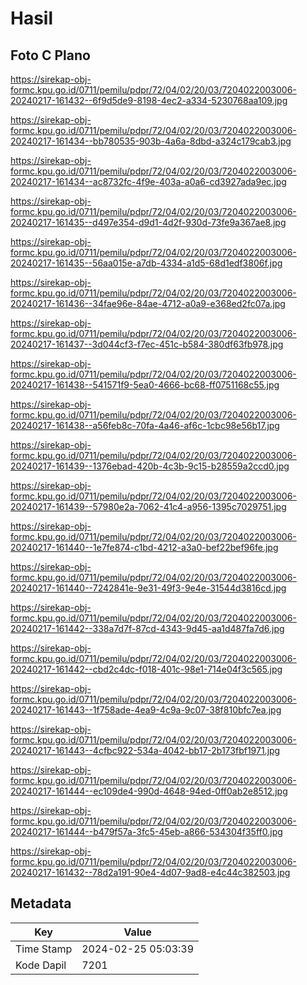 # Hasil

## Foto C Plano

https://sirekap-obj-formc.kpu.go.id/0711/pemilu/pdpr/72/04/02/20/03/7204022003006-20240217-161432--6f9d5de9-8198-4ec2-a334-5230768aa109.jpg

https://sirekap-obj-formc.kpu.go.id/0711/pemilu/pdpr/72/04/02/20/03/7204022003006-20240217-161434--bb780535-903b-4a6a-8dbd-a324c179cab3.jpg

https://sirekap-obj-formc.kpu.go.id/0711/pemilu/pdpr/72/04/02/20/03/7204022003006-20240217-161434--ac8732fc-4f9e-403a-a0a6-cd3927ada9ec.jpg

https://sirekap-obj-formc.kpu.go.id/0711/pemilu/pdpr/72/04/02/20/03/7204022003006-20240217-161435--d497e354-d9d1-4d2f-930d-73fe9a367ae8.jpg

https://sirekap-obj-formc.kpu.go.id/0711/pemilu/pdpr/72/04/02/20/03/7204022003006-20240217-161435--56aa015e-a7db-4334-a1d5-68d1edf3806f.jpg

https://sirekap-obj-formc.kpu.go.id/0711/pemilu/pdpr/72/04/02/20/03/7204022003006-20240217-161436--34fae96e-84ae-4712-a0a9-e368ed2fc07a.jpg

https://sirekap-obj-formc.kpu.go.id/0711/pemilu/pdpr/72/04/02/20/03/7204022003006-20240217-161437--3d044cf3-f7ec-451c-b584-380df63fb978.jpg

https://sirekap-obj-formc.kpu.go.id/0711/pemilu/pdpr/72/04/02/20/03/7204022003006-20240217-161438--541571f9-5ea0-4666-bc68-ff0751168c55.jpg

https://sirekap-obj-formc.kpu.go.id/0711/pemilu/pdpr/72/04/02/20/03/7204022003006-20240217-161438--a56feb8c-70fa-4a46-af6c-1cbc98e56b17.jpg

https://sirekap-obj-formc.kpu.go.id/0711/pemilu/pdpr/72/04/02/20/03/7204022003006-20240217-161439--1376ebad-420b-4c3b-9c15-b28559a2ccd0.jpg

https://sirekap-obj-formc.kpu.go.id/0711/pemilu/pdpr/72/04/02/20/03/7204022003006-20240217-161439--57980e2a-7062-41c4-a956-1395c7029751.jpg

https://sirekap-obj-formc.kpu.go.id/0711/pemilu/pdpr/72/04/02/20/03/7204022003006-20240217-161440--1e7fe874-c1bd-4212-a3a0-bef22bef96fe.jpg

https://sirekap-obj-formc.kpu.go.id/0711/pemilu/pdpr/72/04/02/20/03/7204022003006-20240217-161440--7242841e-9e31-49f3-9e4e-31544d3816cd.jpg

https://sirekap-obj-formc.kpu.go.id/0711/pemilu/pdpr/72/04/02/20/03/7204022003006-20240217-161442--338a7d7f-87cd-4343-9d45-aa1d487fa7d6.jpg

https://sirekap-obj-formc.kpu.go.id/0711/pemilu/pdpr/72/04/02/20/03/7204022003006-20240217-161442--cbd2c4dc-f018-401c-98e1-714e04f3c565.jpg

https://sirekap-obj-formc.kpu.go.id/0711/pemilu/pdpr/72/04/02/20/03/7204022003006-20240217-161443--1f758ade-4ea9-4c9a-9c07-38f810bfc7ea.jpg

https://sirekap-obj-formc.kpu.go.id/0711/pemilu/pdpr/72/04/02/20/03/7204022003006-20240217-161443--4cfbc922-534a-4042-bb17-2b173fbf1971.jpg

https://sirekap-obj-formc.kpu.go.id/0711/pemilu/pdpr/72/04/02/20/03/7204022003006-20240217-161444--ec109de4-990d-4648-94ed-0ff0ab2e8512.jpg

https://sirekap-obj-formc.kpu.go.id/0711/pemilu/pdpr/72/04/02/20/03/7204022003006-20240217-161444--b479f57a-3fc5-45eb-a866-534304f35ff0.jpg

https://sirekap-obj-formc.kpu.go.id/0711/pemilu/pdpr/72/04/02/20/03/7204022003006-20240217-161432--78d2a191-90e4-4d07-9ad8-e4c44c382503.jpg


## Metadata

| Key        | Value               |
| ---------- | ------------------- |
| Time Stamp | 2024-02-25 05:03:39 |
| Kode Dapil | 7201                |




